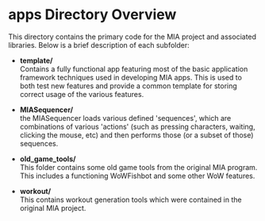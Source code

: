 # apps Directory Overview

This directory contains the primary code for the MIA project and associated libraries. Below is a brief description of each subfolder:
  
- **template/**  
  Contains a fully functional app featuring most of the basic application framework techniques used in developing MIA apps. This is used to both test new features and provide a common template for storing correct usage of the various features.

- **MIASequencer/**  
  the MIASequencer loads various defined 'sequences', which are combinations of various 'actions' (such as pressing characters, waiting, clicking the mouse, etc) and then performs those (or a subset of those) sequences.

- **old_game_tools/**  
  This folder contains some old game tools from the original MIA program. This includes a functioning WoWFishbot and some other WoW features.

- **workout/**  
  This contains workout generation tools which were contained in the original MIA project.
